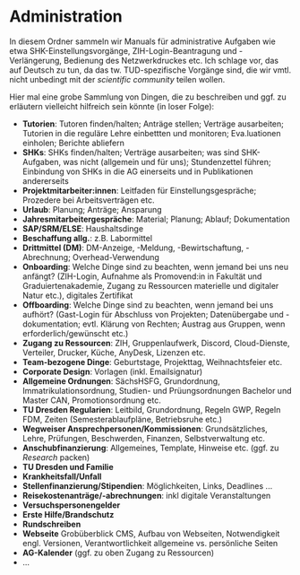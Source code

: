 # Administration

In diesem Ordner sammeln wir Manuals für administrative Aufgaben wie etwa SHK-Einstellungsvorgänge, ZIH-Login-Beantragung und -Verlängerung, Bedienung des Netzwerkdruckes etc. Ich schlage vor, das auf Deutsch zu tun, da das tw. TUD-spezifische Vorgänge sind, die wir vmtl. nicht unbedingt mit der *scientific community* teilen wollen. 

Hier mal eine grobe Sammlung von Dingen, die zu beschreiben und ggf. zu erläutern vielleicht hilfreich sein könnte (in loser Folge):

- **Tutorien**: Tutoren finden/halten; Anträge stellen; Verträge ausarbeiten; Tutorien in die reguläre Lehre einbettten und monitoren; Eva.luationen einholen; Berichte abliefern 
- **SHKs**: SHKs finden/halten; Verträge ausarbeiten; was sind SHK-Aufgaben, was nicht (allgemein und für uns); Stundenzettel führen; Einbindung von SHKs in die AG einerseits und in Publikationen andererseits
- **Projektmitarbeiter:innen**: Leitfaden für Einstellungsgespräche; Prozedere bei Arbeitsverträgen etc. 
- **Urlaub**: Planung; Anträge; Ansparung
- **Jahresmitarbeitergespräche**: Material; Planung; Ablauf; Dokumentation
- **SAP/SRM/ELSE**: Haushaltsdinge
- **Beschaffung allg.**: z.B. Labormittel
- **Drittmittel (DM)**: DM-Anzeige, -Meldung, -Bewirtschaftung, -Abrechnung; Overhead-Verwendung
- **Onboarding**: Welche Dinge sind zu beachten, wenn jemand bei uns neu anfängt? (ZIH-Login, Aufnahme als Promovend:in in Fakultät und Graduiertenakademie, Zugang zu Ressourcen materielle und digitaler Natur etc.), digitales Zertifikat
- **Offboarding**: Welche Dinge sind zu beachten, wenn jemand bei uns aufhört? (Gast-Login für Abschluss von Projekten; Datenübergabe und -dokumentation; evtl. Klärung von Rechten; Austrag aus Gruppen, wenn erforderlich/gewünscht etc.)
- **Zugang zu Ressourcen**: ZIH, Gruppenlaufwerk, Discord, Cloud-Dienste, Verteiler, Drucker, Küche, AnyDesk, Lizenzen etc.
- **Team-bezogene Dinge**: Geburtstage, Projekttag, Weihnachtsfeier etc.
- **Corporate Design**: Vorlagen (inkl. Emailsignatur)
- **Allgemeine Ordnungen**: SächsHSFG, Grundordnung, Immatrikulationsordnung, Studien- und Prüungsordnungen Bachelor und Master CAN, Promotionsordnung etc.
- **TU Dresden Regularien**: Leitbild, Grundordnung, Regeln GWP, Regeln FDM, Zeiten (Semesterablaufpläne, Betriebsruhe etc.)
- **Wegweiser Ansprechpersonen/Kommissionen**: Grundsätzliches, Lehre, Prüfungen, Beschwerden, Finanzen, Selbstverwaltung etc.
- **Anschubfinanzierung**: Allgemeines, Template, Hinweise etc. (ggf. zu *Research* packen)
- **TU Dresden und Familie**
- **Krankheitsfall/Unfall**
- **Stellenfinanzierung/Stipendien**: Möglichkeiten, Links, Deadlines ...
- **Reisekostenanträge/-abrechnungen**: inkl digitale Veranstaltungen
- **Versuchspersonengelder**
- **Erste Hilfe/Brandschutz**
- **Rundschreiben**
- **Webseite** Grobüberblick CMS, Aufbau von Webseiten, Notwendigkeit engl. Versionen, Verantwortlichkeit allgemeine vs. persönliche Seiten
- **AG-Kalender** (ggf. zu oben Zugang zu Ressourcen)
- ... <!--bitte ergänzen, wann immer jemand noch etwas einfällt, das hier auftauchen sollte -->   
